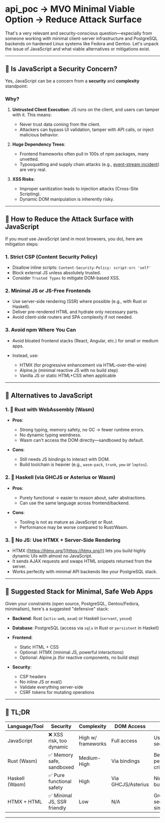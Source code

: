 # api_poc -> MVO Minimal Viable Option -> Reduce Attack Surface

That's a very relevant and security-conscious question—especially from someone working with minimal client-server infrastructure and PostgreSQL 
backends on hardened Linux systems like Fedora and Gentoo. Let's unpack the issue of JavaScript and what viable alternatives or mitigations exist.

---

## 🧨 **Is JavaScript a Security Concern?**

Yes, JavaScript can be a concern from a **security** and **complexity** standpoint:

### Why?

1. **Untrusted Client Execution**: JS runs on the client, and users can tamper with it. This means:

   * Never trust data coming from the client.
   * Attackers can bypass UI validation, tamper with API calls, or inject malicious behavior.

2. **Huge Dependency Trees**:

   * Frontend frameworks often pull in 100s of npm packages, many unvetted.
   * Typosquatting and supply chain attacks (e.g., [event-stream incident](https://blog.npmjs.org/post/180565383195/details-about-the-event-stream-incident)) are very real.

3. **XSS Risks**:

   * Improper sanitization leads to injection attacks (Cross-Site Scripting).
   * Dynamic DOM manipulation is inherently risky.

---

## 🔐 **How to Reduce the Attack Surface with JavaScript**

If you *must* use JavaScript (and in most browsers, you do), here are mitigation steps:

### 1. **Strict CSP (Content Security Policy)**

* Disallow inline scripts: `Content-Security-Policy: script-src 'self'`
* Block external JS unless absolutely trusted.
* Consider `Trusted Types` to mitigate DOM-based XSS.

### 2. **Minimal JS or JS-Free Frontends**

* Use server-side rendering (SSR) where possible (e.g., with Rust or Haskell).
* Deliver pre-rendered HTML and hydrate only necessary parts.
* Avoid client-side routers and SPA complexity if not needed.

### 3. **Avoid npm Where You Can**

* Avoid bloated frontend stacks (React, Angular, etc.) for small or medium apps.
* Instead, use:

  * HTMX (for progressive enhancement via HTML-over-the-wire)
  * Alpine.js (minimal reactive JS with no build step)
  * Vanilla JS or static HTML+CSS when applicable

---

## 🔁 **Alternatives to JavaScript**

### 1. **🦀 Rust with WebAssembly (Wasm)**

* **Pros**:

  * Strong typing, memory safety, no GC → fewer runtime errors.
  * No dynamic typing weirdness.
  * Wasm can't access the DOM directly—sandboxed by default.
* **Cons**:

  * Still needs JS bindings to interact with DOM.
  * Build toolchain is heavier (e.g., `wasm-pack`, `trunk`, `yew` or `leptos`).

### 2. **🧠 Haskell (via GHCJS or Asterius or Wasm)**

* **Pros**:

  * Purely functional → easier to reason about, safer abstractions.
  * Can use the same language across frontend/backend.
* **Cons**:

  * Tooling is not as mature as JavaScript or Rust.
  * Performance may be worse compared to Rust/Wasm.

### 3. **🚫 No JS: Use HTMX + Server-Side Rendering**

* HTMX ([https://htmx.org/](https://htmx.org/)) lets you build highly dynamic UIs with almost no JavaScript.
* It sends AJAX requests and swaps HTML snippets returned from the server.
* Works perfectly with minimal API backends like your PostgreSQL stack.

---

## 🧰 Suggested Stack for Minimal, Safe Web Apps

Given your constraints (open source, PostgreSQL, Gentoo/Fedora, minimalism), here's a suggested "defensive" stack:

* **Backend**: Rust (`actix-web`, `axum`) or Haskell (`servant`, `yesod`)
* **Database**: PostgreSQL (access via `sqlx` in Rust or `persistent` in Haskell)
* **Frontend**:

  * Static HTML + CSS
  * Optional: HTMX (minimal JS, powerful interactions)
  * Optional: Alpine.js (for reactive components, no build step)
* **Security**:

  * CSP headers
  * No inline JS or eval()
  * Validate everything server-side
  * CSRF tokens for mutating operations

---

## 📌 TL;DR

| Language/Tool  | Security                   | Complexity         | DOM Access         | Notes                            |
| -------------- | -------------------------- | ------------------ | ------------------ | -------------------------------- |
| JavaScript     | ❌ XSS risk, too dynamic    | High w/ frameworks | Full access        | Use minimal, secure subset       |
| Rust (Wasm)    | ✅ Memory safe, sandboxed   | Medium-High        | Via bindings       | Best for performance-critical UI |
| Haskell (Wasm) | ✅ Pure functional safety   | High               | Via GHCJS/Asterius | Niche, safer but slower          |
| HTMX + HTML    | ✅ Minimal JS, SSR friendly | Low                | N/A                | Great for secure, simple UIs     |

---

